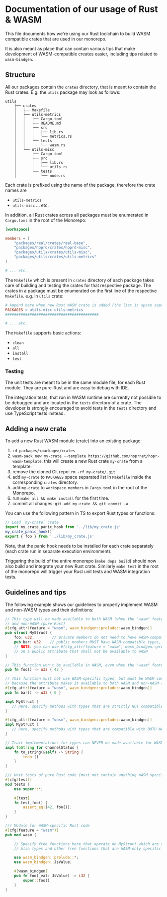 # Documentation of our usage of Rust & WASM

This file documents how we're using our Rust toolchain to build WASM compatible crates that are used in
our monorepo.

It is also meant as place that can contain various tips that make development of WASM-compatible creates easier,
including tips related to `wasm-bindgen`.

## Structure

All our packages contain the `crates` directory, that is meant to contain the Rust crates.
E.g. the `utils` package may look as follows:

```text
utils
    ├── crates
    │   ├── Makefile
    │   ├── utils-metrics
    │   │   ├── Cargo.toml
    │   │   ├── README.md
    │   │   ├── src
    │   │   │   ├── lib.rs
    │   │   │   └── metrics.rs
    │   │   └── tests
    │   │       └── wasm.rs
    │   └── utils-misc
    │       ├── Cargo.toml
    │       ├── src
    │       │   ├── lib.rs
    │       │   └── utils.rs
    │       └── tests
    │           └── node.rs

```

Each crate is prefixed using the name of the package, therefore the crate names are

- `utils-metrics`
- `utils-misc`
... etc.

In addition, all Rust crates across all packages must be enumerated in `Cargo.toml` in the root of the Monorepo:

```toml
[workspace]

members = [
    "packages/real/crates/real-base",
    "packages/hoprd/crates/hoprd-misc",
    "packages/utils/crates/utils-misc",
    "packages/utils/crates/utils-metrics"
]

# ... etc.
```

The `Makefile` which is present in `crates` directory of each package takes care of building and testing the
crates for that respective package. The crates in a package must be enumerated on the first line of the respective `Makefile`.
e.g. in `utils` crate:

```makefile
# Append here when new Rust WASM crate is added (the list is space separated)
PACKAGES = utils-misc utils-metrics
##########################################

# ... etc.
```

The `Makefile` supports basic actions:

- `clean`
- `all`
- `install`
- `test`

### Testing

The unit tests are meant to be in the same module file, for each Rust module.
They are pure-Rust and are easy to debug with IDE.

The integration tests, that run in WASM runtime are currently not possible to be debugged
and are located in the `tests` directory of a crate.
The developer is strongly encouraged to avoid tests in the `tests` directory and use TypeScript tests instead.

## Adding a new crate

To add a new Rust WASM module (crate) into an existing package:

1. `cd packages/<package>/crates`
2. `wasm-pack new my-crate --template https://github.com/hoprnet/hopr-wasm-template`, this will create a new Rust crate `my-crate` from a template.
3. remove the cloned Git repo: `rm -rf my-crate/.git`
4. add `my-crate` to `PACKAGES` space separated list in `Makefile` inside the corresponding `crates` directory.
5. add `my-crate` to `workspace.members` in `Cargo.toml` in the root of the Monorepo.
6. run `make all && make install` for the first time.
7. commit all changes: `git add my-crate && git commit -a`

You can use the following pattern in TS to export Rust types or functions:

```typescript
// Load `my-crate` crate
import my_crate_panic_hook from '../lib/my_crate.js'
my_crate_panic_hook()
export { foo } from '../lib/my_crate.js'
```

Note, that the panic hook needs to be installed for each crate separately (each crate run in separate execution environment).

Triggering the build of the entire monorepo (`make deps build`) should now also build
and integrate your new Rust crate. Similarly `make test` in the root of the monorepo
will trigger your Rust unit tests and WASM integration tests.

## Guidelines and tips

The following example shows our guidelines to properly implement WASM and non-WASM types and their definitions:

```rust
// This type will be made available to both WASM (when the "wasm" feature is turned on)
// and non-WASM (pure Rust)
#[cfg_attr(feature = "wasm", wasm_bindgen::prelude::wasm_bindgen)]
pub struct MyStruct {
    foo: u32,        // private members do not need to have WASM-compatible types
    pub bar: u32    // public members MUST have WASM-compatible types, if struct used with #[cfg_attr(feature = "wasm"...
    // NOTE: you can use #[cfg_attr(feature = "wasm", wasm_bindgen::prelude::wasm_bindgen(skip))]
    // on a public attribute that shall not be available to WASM
}

// This function won't be available in WASM, even when the "wasm" feature is on
pub fn foo() -> u32 { 42 }

// This function must not use WASM-specific types, but must be WASM compatible,
// because the attribute makes it available to both WASM and non-WASM (pure Rust)
#[cfg_attr(feature = "wasm", wasm_bindgen::prelude::wasm_bindgen)]
pub fn bar() -> u32 { 0 }

impl MyStruct {
   // Here, specify methods with types that are strictly NOT compatible with WASM (pure Rust)
}

#[cfg_attr(feature = "wasm", wasm_bindgen::prelude::wasm_bindgen)]
impl MyStruct {
   // Here, specify methods with types that are compatible with BOTH WASM and non-WASM (pure Rust)
}

// Trait implementations for types can NEVER be made available for WASM
impl ToString for ChannelStatus {
    fn to_string(&self) -> String {
        todo!()
    }
}

/// Unit tests of pure Rust code (must not contain anything WASM specific)
#[cfg(test)]
mod tests {
    use super::*;

    #[test]
    fn test_foo() {
        assert_eq!(42, foo());
    }
}

/// Module for WASM-specific Rust code
#[cfg(feature = "wasm")]
pub mod wasm {

    // Specify free functions here that operate on MyStruct which are stricly WASM-only compatible (e.g. use js_sys,...etc.)
    // Also types and other free functions that are WASM-only specific are defined here

    use wasm_bindgen::prelude::*;
    use wasm_bindgen::JsValue;

    #[wasm_bindgen]
    pub fn foo(_val: JsValue) -> i32 {
        super::foo()
    }
}
```
